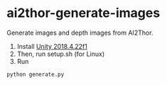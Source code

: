 # ai2thor-generate-images

Generate images and depth images from AI2Thor.

1. Install [Unity 2018.4.22f1](https://docs.unity3d.com/Manual/GettingStartedInstallingHub.html)
2. Then, run setup.sh (for Linux)
3. Run
```
python generate.py
```

